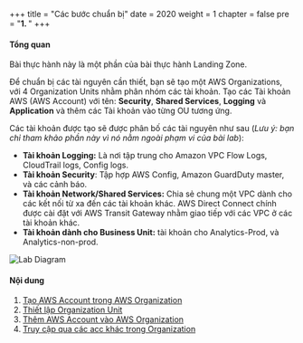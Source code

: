 +++
title = "Các bước chuẩn bị"
date = 2020
weight = 1
chapter = false
pre = "<b>1. </b>"
+++

#### Tổng quan

Bài thực hành này là một phần của bài thực hành Landing Zone.

Để chuẩn bị các tài nguyên cần thiết, bạn sẽ tạo một AWS Organizations, với 4 Organization Units nhằm phân nhóm các tài khoản. Tạo các Tài khoản AWS (AWS Account) với tên: **Security**, **Shared Services**, **Logging** và **Application** và thêm các Tài khoản vào từng OU tương ứng.

Các tài khoản được tạo sẽ được phân bố các tài nguyên như sau (*Lưu ý: bạn chỉ tham khảo phần này vì nó nằm ngoài phạm vi của bài lab*):
- **Tài khoản Logging:** Là nơi tập trung cho Amazon VPC Flow Logs, CloudTrail logs, Config logs.
- **Tài khoản Security**: Tập hợp AWS Config, Amazon GuardDuty master, và các cảnh báo.
- **Tài khoản Network/Shared Services:** Chia sẻ chung một VPC dành cho các kết nối từ xa đến các tài khoản khác. AWS Direct Connect chính được cài đặt với AWS Transit Gateway nhằm giao tiếp với các VPC ở các tài khoản khác.
- **Tài khoản dành cho Business Unit:** tài khoản cho Analytics-Prod, và Analytics-non-prod.

![Lab Diagram](/images/1/1.png?width=70pc)

#### Nội dung
1. [Tạo AWS Account trong AWS Organization](1-create-aws-account)
2. [Thiết lập Organization Unit](2-configure-OU)
3. [Thêm AWS Account vào AWS Organization](2-configure-OU)
4. [Truy cập qua các acc khác trong Organization](4-switch-role)
